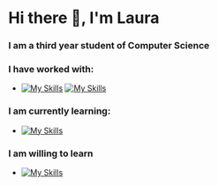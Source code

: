 # Hi there 👋,  I'm Laura

<!--
**Green0x0y/Green0x0y** is a ✨ _special_ ✨ repository because its `README.md` (this file) appears on your GitHub profile.

Here are some ideas to get you started:

- 🔭 I’m currently working on ...
- 🌱 I’m currently learning ...
- 👯 I’m looking to collaborate on ...
- 🤔 I’m looking for help with ...
- 💬 Ask me about ...
- 📫 How to reach me: ...
- 😄 Pronouns: ...
- ⚡ Fun fact: ...
-->
### I am a third year student of Computer Science

### I have worked with:
 - [![My Skills](https://skillicons.dev/icons?i=python,java,c,cpp,css,html,angular,javascript,maven,mongodb&perline=20)](https://skillicons.dev)
 [![My Skills](https://skillicons.dev/icons?i=typescript,firebase,mysql,git,linux,r,julia,scala,haskell,postman,jira&perline=20)](https://skillicons.dev)
 
### I am currently learning:
- [![My Skills](https://skillicons.dev/icons?i=spring,hibernate,go,docker&perline=20)](https://skillicons.dev)
### I am willing to learn
- [![My Skills](https://skillicons.dev/icons?i=django,react,postgresql,gcp,kubernetes,kafka,aws&perline=20)](https://skillicons.dev)
